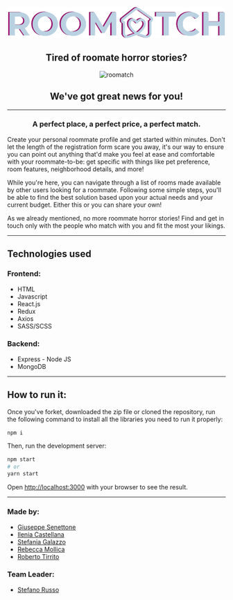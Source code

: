 <p align="center">
  <img src="./src/libs/img/readmelogo.png" alt="roomatch" width=500/>
</p>

<h2 align="center">Tired of roomate horror stories? </h2>

<p align="center">
  <img src="https://res.cloudinary.com/dgfm4xoob/image/upload/v1645454073/roomatch_aihfku.png" alt="roomatch"/>
</p>

<h2 align="center">We've got great news for you!</h2>
<hr>

<h3 align="center"><b>A perfect place, a perfect price, a perfect match.</b></h3>

<p>Create your personal roommate profile and get started within minutes. Don't let the length of the registration form scare you away, it's our way to ensure you can point out anything that'd make you feel at ease and comfortable with your roommate-to-be: get specific with things like pet preference, room features,  neighborhood details, and more!</p>
<p>While you're here, you can navigate through a list of rooms made available by other users looking for a roommate. Following some simple steps, you'll be able to find the best solution based upon your actual needs and your current budget. Either this or you can share your own!</p>
<p>As we already mentioned, no more roommate horror stories! Find and get in touch only with the people who match with you and fit the most your likings.</p>

<hr>

<h2>Technologies used</h2>
<h3>Frontend:</h3>
  <ul>
    <li>HTML</li>
    <li>Javascript</li>
    <li>React.js</li>
    <li>Redux</li>
    <li>Axios</li>
    <li>SASS/SCSS</li>
  </ul>
  <h3>Backend:</h3>
  <ul>
    <li>Express - Node JS</li>
    <li>MongoDB</li>
  </ul>

<hr>

<h2>How to run it:</h2>

Once you've forket, downloaded the zip file or cloned the repository, run the following command to install all the libraries you need to run it properly:

```
npm i 
```

Then, run the development server:

```bash
npm start
# or
yarn start
```

Open [http://localhost:3000](http://localhost:3000) with your browser to see the result.

<hr>

<h3>Made by:</h3>
<ul>
  <li>
    <a href="https://github.com/giusene">
      Giuseppe Senettone
    </a>
  </li>
  <li>
    <a href="https://github.com/kastellai">
      Ilenia Castellana
    </a>
  </li>
  <li>
    <a href="https://github.com/StefaniaGalazzo">
      Stefania Galazzo
    </a>
  </li>
  <li>
    <a href="https://github.com/rebecca-xm">
      Rebecca Mollica
    </a>
  </li>
  <li>
    <a href="https://github.com/reborto">
      Roberto Tirrito
    </a>
  </li>
</ul>

<h3>Team Leader:</h3>
<ul>
  <li>
    <a href="https://github.com/ilPhil">
      Stefano Russo
    </a>
  </li>
</ul>

